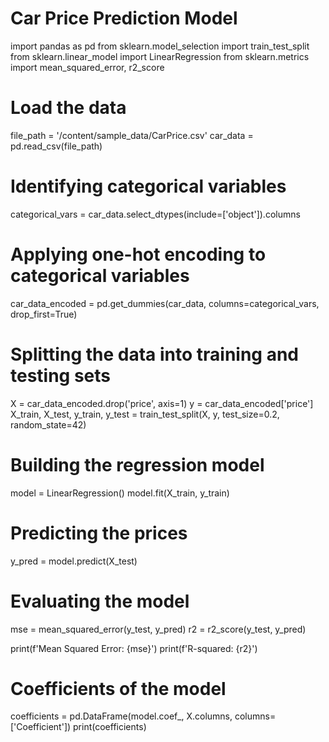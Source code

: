 # Car Price Prediction Model
import pandas as pd
from sklearn.model_selection import train_test_split
from sklearn.linear_model import LinearRegression
from sklearn.metrics import mean_squared_error, r2_score

# Load the data
file_path = '/content/sample_data/CarPrice.csv'
car_data = pd.read_csv(file_path)

# Identifying categorical variables
categorical_vars = car_data.select_dtypes(include=['object']).columns

# Applying one-hot encoding to categorical variables
car_data_encoded = pd.get_dummies(car_data, columns=categorical_vars, drop_first=True)

# Splitting the data into training and testing sets
X = car_data_encoded.drop('price', axis=1)
y = car_data_encoded['price']
X_train, X_test, y_train, y_test = train_test_split(X, y, test_size=0.2, random_state=42)

# Building the regression model
model = LinearRegression()
model.fit(X_train, y_train)

# Predicting the prices
y_pred = model.predict(X_test)

# Evaluating the model
mse = mean_squared_error(y_test, y_pred)
r2 = r2_score(y_test, y_pred)

print(f'Mean Squared Error: {mse}')
print(f'R-squared: {r2}')

# Coefficients of the model
coefficients = pd.DataFrame(model.coef_, X.columns, columns=['Coefficient'])
print(coefficients)
